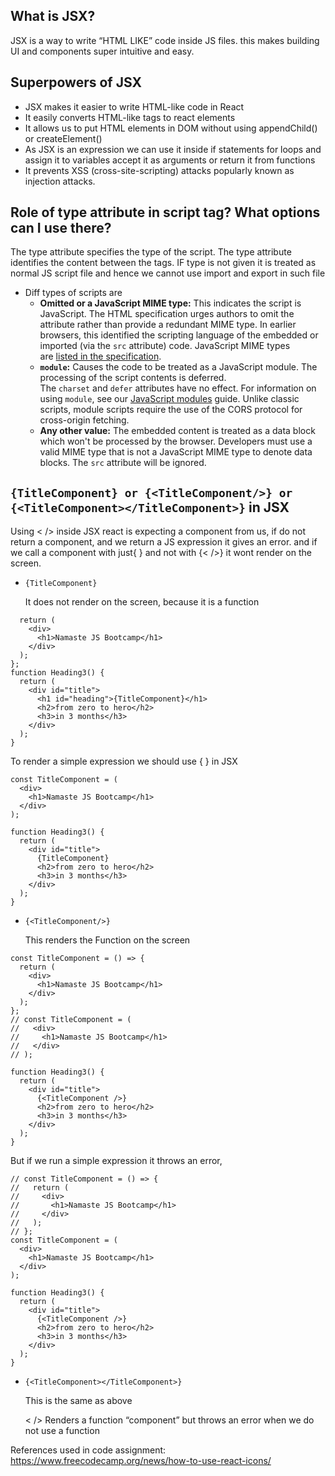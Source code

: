 
## What is JSX?
JSX is a way to write “HTML LIKE” code inside JS files. this makes building UI and components super intuitive and easy.

## Superpowers of JSX
- JSX makes it easier to write HTML-like code in React
- It easily converts HTML-like tags to react elements
- It allows us to put HTML elements in DOM without using appendChild() or createElement()
- As JSX is an expression we can use it inside if statements for loops and assign it to variables accept it as arguments or return it from functions
- It prevents XSS (cross-site-scripting) attacks popularly known as injection attacks.

## Role of type attribute in script tag? What options can I use there?
The type attribute specifies the type of the script.
The type attribute identifies the content between the <script> and </script> tags.
IF type is not given it is treated as normal JS script file and hence we cannot use import and export in such file

- Diff types of scripts are
    - **Omitted or a JavaScript MIME type:** This indicates the script is JavaScript. The HTML specification urges authors to omit the attribute rather than provide a redundant MIME type. In earlier browsers, this identified the scripting language of the embedded or imported (via the `src` attribute) code. JavaScript MIME types are [listed in the specification](https://developer.mozilla.org/en-US/docs/Web/HTTP/Basics_of_HTTP/MIME_types#javascript_types).
    - **`module`:** Causes the code to be treated as a JavaScript module. The processing of the script contents is deferred. The `charset` and `defer` attributes have no effect. For information on using `module`, see our [JavaScript modules](https://developer.mozilla.org/en-US/docs/Web/JavaScript/Guide/Modules) guide. Unlike classic scripts, module scripts require the use of the CORS protocol for cross-origin fetching.
    - **Any other value:** The embedded content is treated as a data block which won't be processed by the browser. Developers must use a valid MIME type that is not a JavaScript MIME type to denote data blocks. The `src` attribute will be ignored.

## `{TitleComponent} or {<TitleComponent/>} or  {<TitleComponent></TitleComponent>}` in JSX

Using < /> inside JSX react is expecting a component from us, if do not return a component, and we return a JS expression it gives an error.
and if we call a component with just{ } and not with  {< />} it wont render on the screen.

- `{TitleComponent}`
    
    It does not render on the screen, because it is a function

```const TitleComponent = () => {
  return (
    <div>
      <h1>Namaste JS Bootcamp</h1>
    </div>
  );
};
function Heading3() {
  return (
    <div id="title">
      <h1 id="heading">{TitleComponent}</h1>
      <h2>from zero to hero</h2>
      <h3>in 3 months</h3>
    </div>
  );
}
```
To render a simple expression we should use { } in JSX

```
const TitleComponent = (
  <div>
    <h1>Namaste JS Bootcamp</h1>
  </div>
);

function Heading3() {
  return (
    <div id="title">
      {TitleComponent}
      <h2>from zero to hero</h2>
      <h3>in 3 months</h3>
    </div>
  );
}
```
- `{<TitleComponent/>}`
    
    This renders the Function on the screen

```
const TitleComponent = () => {
  return (
    <div>
      <h1>Namaste JS Bootcamp</h1>
    </div>
  );
};
// const TitleComponent = (
//   <div>
//     <h1>Namaste JS Bootcamp</h1>
//   </div>
// );

function Heading3() {
  return (
    <div id="title">
      {<TitleComponent />}
      <h2>from zero to hero</h2>
      <h3>in 3 months</h3>
    </div>
  );
}
```
But if we run a simple expression it throws an error, 
```
// const TitleComponent = () => {
//   return (
//     <div>
//       <h1>Namaste JS Bootcamp</h1>
//     </div>
//   );
// };
const TitleComponent = (
  <div>
    <h1>Namaste JS Bootcamp</h1>
  </div>
);

function Heading3() {
  return (
    <div id="title">
      {<TitleComponent />}
      <h2>from zero to hero</h2>
      <h3>in 3 months</h3>
    </div>
  );
}
```
- `{<TitleComponent></TitleComponent>}`
    
    This is the same as above 
    
    < /> Renders a function “component” but throws an error when we do not use a function


References used in code assignment:  https://www.freecodecamp.org/news/how-to-use-react-icons/
